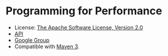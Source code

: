 Programming for Performance
======

- License: [The Apache Software License, Version 2.0](http://www.apache.org/licenses/LICENSE-2.0.txt)
- [API](http://laforge49.github.io/JActor2/api/index.html?org/agilewiki/jactor2/package-summary.html)
- [Google Group](https://groups.google.com/forum/?hl=en&fromgroups#!forum/agilewikidevelopers)
- Compatible with [Maven 3](http://maven.apache.org/).